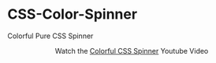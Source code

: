 # CSS-Color-Spinner
Colorful Pure CSS Spinner

<div style="text-align:center; margin:10px">Watch the <a href="https://youtube.com/shorts/PcI_NDH5Q7k" target="_blank">Colorful CSS Spinner</a> Youtube Video</div>
